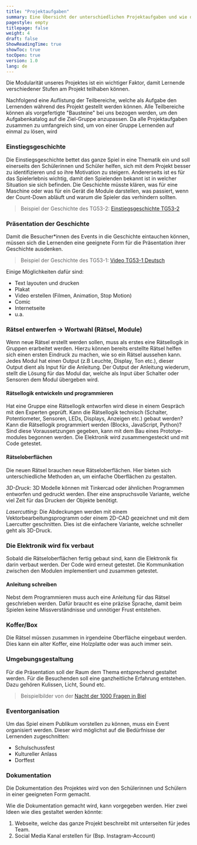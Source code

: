 ```yaml
---
title: "Projektaufgaben"
summary: Eine Übersicht der unterschiedlichen Projektaufgaben und wie diese modular an die jeweilige Gruppen Lernenden angepasst werden kann.
pagestyle: empty
titlepage: false
weight: 4
draft: false
ShowReadingTime: true
showToc: true
tocOpen: true
version: 1.0
lang: de
---
```


Die Modularität unseres Projektes ist ein wichtiger Faktor, damit Lernende verschiedener Stufen am Projekt teilhaben können. 

Nachfolgend eine Auflistung der Teilbereiche, welche als Aufgabe den Lernenden während des Projekt gestellt werden können. Alle Teilbereiche können als vorgefertigte "Bausteine" bei uns bezogen werden, um den Aufgabenkatalog auf die Ziel-Gruppe anzupassen.
Da alle Projektaufgaben zusammen zu umfangreich sind, um von einer Gruppe Lernenden auf einmal zu lösen, wird

### Einstiegsgeschichte
Die Einstiegsgeschichte bettet das ganze Spiel in eine Thematik ein und soll einerseits den Schülerinnen und Schüler helfen, sich mit dem Projekt besser zu identifizieren und so ihre Motivation zu steigern. Andererseits ist es für das Spielerlebnis wichtig, damit den Spielenden bekannt ist in welcher Situation sie sich befinden. Die Geschichte müsste klären, was für eine Maschine oder was für ein Gerät die Module darstellen, was passiert, wenn der Count-Down abläuft und warum die Spieler das verhindern sollten.

> Beispiel der Geschichte des TG53-2: [Einstiegsgeschichte TG53-2](/dokumentation/einstiegsgeschichte_tg53-2)

<!-- Wenn eine neue Geschichte von den Schülerinnen und Schülern geschrieben wird, könne oder müssen folgende Module angepasst werden:
- Rätsel anpassen (nicht neu Programmieren nur einzelne Punkte anpassen)
- Rätseloberflächen neu gestalten (3D-Druck, Lasercut etc.)
- Anleitung
- Szenographie
- Präsentation der Geschichte"
-->

### Präsentation der Geschichte
Damit die Besucher*innen des Events in die Geschichte eintauchen können, müssen sich die Lernenden eine geeignete Form für die Präsentation ihrer Geschichte ausdenken.

> Beispiel der Geschichte des TG53-1: [Video TG53-1 Deutsch](https://youtu.be/glFgcpV4FwU)

Einige Möglichkeiten dafür sind:
- Text layouten und drucken
- Plakat
- Video erstellen (Filmen, Animation, Stop Motion)
- Comic
- Internetseite
- u.a.

### Rätsel entwerfen -> Wortwahl (Rätsel, Module)
Wenn neue Rätsel erstellt werden sollen, muss als erstes eine Rätsellogik in Gruppen erarbeitet werden. Hierzu können bereits erstellte Rätsel helfen sich einen ersten Eindruck zu machen, wie so ein Rätsel aussehen kann.
Jedes Modul hat einen Output (z.B Leuchte, Display, Ton etc.), dieser Output dient als Input für die Anleitung. Der Output der Anleitung wiederum, stellt die Lösung für das Modul dar, welche als Input über Schalter oder Sensoren dem Modul übergeben wird.

#### Rätsellogik entwickeln und programmieren
Hat eine Gruppe eine Rätsellogik entworfen wird diese in einem Gespräch mit den Experten geprüft. Kann die Rätsellogik technisch (Schalter, Potentiometer, Sensoren, LEDs, Displays, Anzeigen etc.) gebaut werden? Kann die Rätsellogik programmiert werden (Blocks, JavaScript, Python)?
Sind diese Voraussetzungen gegeben, kann mit dem Bau eines Prototye-modules begonnen werden. Die Elektronik wird zusammengesteckt und mit Code getestet.


#### Rätseloberflächen
Die neuen Rätsel brauchen neue Rätseloberflächen. Hier bieten sich unterschiedliche Methoden an, um einfache Oberflächen zu gestalten.

*3D-Druck*: 3D Modelle können mit Tinkercad oder ähnlichen Programmen entworfen und gedruckt werden. Eher eine anspruchsvolle Variante, welche viel Zeit für das Drucken der Objekte benötigt.

_Lasercutting_: Die Abdeckungen werden mit einem Vektorbearbeitungsprogramm oder einem 2D-CAD gezeichnet und mit dem Laercutter geschnitten. Dies ist die einfachere Variante, welche schneller geht als 3D-Druck.

### Die Elektronik wird fix verbaut
Sobald die Rätseloberflächen fertig gebaut sind, kann die Elektronik fix darin verbaut werden. Der Code wird erneut getestet. Die Kommunikation zwischen den Modulen implementiert und zusammen getestet.


#### Anleitung schreiben
Nebst dem Programmieren muss auch eine Anleitung für das Rätsel geschrieben werden. Dafür braucht es eine präzise Sprache, damit beim Spielen keine Missverständnisse und unnötiger Frust entstehen.

<!--
#### Variante: Vorbereitete Geschichte
Dieser Punkt kann viel Zeit in anspruch nehmen, weshalb es sinnvoll sein kann, dass eine bereits vorbereitete Geschichte verwendet werden kann.

Geschichten könnten vor dem Projekt mit den Schülerinnen und Schülern erarbeitet werden.

Beispiele für solche Geschichten könnten folgende sein:
- Raumfahrt
- Zeitreise
- Atomreaktor, Supergau verhindern
- etc.
-->


### Koffer/Box
Die Rätsel müssen zusammen in irgendeine Oberfläche eingebaut werden. Dies kann ein alter Koffer, eine Holzplatte oder was auch immer sein. 

<!-- 
Eine Variante wäre, dass ein Koffer vorgegeben wird und lediglich noch der Innenausbau (z.Bsp. ein Holzgerüst für das Montieren der Rätsel) gebaut werden muss.-->

### Umgebungsgestaltung
Für die Präsentation soll der Raum dem Thema entsprechend gestaltet werden. Für die Besuchenden soll eine ganzheitliche Erfahrung entstehen. Dazu gehören Kulissen, Licht, Sound etc.

> Beispielbilder von der [Nacht der 1000 Fragen in Biel](/bilder/#tg53-1-an-der-nacht-der-1000-fragen-in-biel)

### Eventorganisation
Um das Spiel einem Publikum vorstellen zu können, muss ein Event organisiert werden. Dieser wird möglichst auf die Bedürfnisse der Lernenden zugeschnitten:
* Schulschussfest
* Kultureller Anlass
* Dorffest
  
### Dokumentation
Die Dokumentation des Projektes wird von den Schülerinnen und Schülern in einer geeigneten Form gemacht. 

Wie die Dokumentation gemacht wird, kann vorgegeben werden. Hier zwei Ideen wie dies gestaltet werden könnte:
1. Webseite, welche das ganze Projekt beschreibt mit unterseiten für jedes Team.
2. Social Media Kanal erstellen für (Bsp. Instagram-Account)
